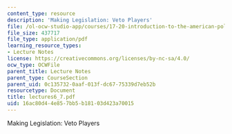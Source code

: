 ```yaml
---
content_type: resource
description: 'Making Legislation: Veto Players'
file: /ol-ocw-studio-app/courses/17-20-introduction-to-the-american-political-process-spring-2004/16ac80d44e857bb5b18103d423a70015_lectures6_7.pdf
file_size: 437717
file_type: application/pdf
learning_resource_types:
- Lecture Notes
license: https://creativecommons.org/licenses/by-nc-sa/4.0/
ocw_type: OCWFile
parent_title: Lecture Notes
parent_type: CourseSection
parent_uid: 0c135732-0aaf-013f-dc67-75339d7eb52b
resourcetype: Document
title: lectures6_7.pdf
uid: 16ac80d4-4e85-7bb5-b181-03d423a70015
---
```

Making Legislation: Veto Players